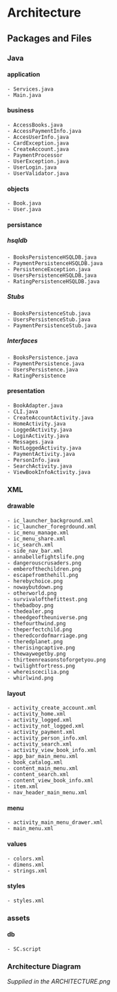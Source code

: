 # Architecture


## Packages and Files

### **Java**

#### application
    - Services.java
    - Main.java

#### business 
    - AccessBooks.java
    - AccessPaymentInfo.java
    - AccesUserInfo.java
    - CardException.java
    - CreateAccount.java
    - PaymentProcessor
    - UserException.java
    - UserLogin.java
    - UserValidator.java
    

#### objects 
    - Book.java
    - User.java
    
#### persistance
##### hsqldb
    - BooksPersistenceHSQLDB.java
    - PaymentPersistenceHSQLDB.java
    - PersistenceException.java
    - UsersPersistenceHSQLDB.java
    - RatingPersistenceHSQLDB.java
    
##### Stubs
    - BooksPersistenceStub.java
    - UsersPersistenceStub.java
    - PaymentPersistenceStub.java
    
##### Interfaces
    - BooksPersistence.java
    - PaymentPersistence.java
    - UsersPersistence.java
    - RatingPersistence

#### presentation 
    - BookAdapter.java
    - CLI.java
    - CreateAccountActivity.java
    - HomeActivity.java
    - LoggedActivity.java
    - LoginActivity.java
    - Messages.java
    - NotLoggedActivity.java
    - PaymentActivity.java
    - PersonInfo.java
    - SearchActivity.java
    - ViewBookInfoActivity.java


### **XML**

#### drawable
    - ic_launcher_background.xml
    - ic_launcher_foregrdound.xml
    - ic_menu_manage.xml
    - ic_menu_share.xml
    - ic_search.xml
    - side_nav_bar.xml
    - annabellefightslife.png
    - dangerouscrusaders.png
    - emberofthechildren.png
    - escapefromthehill.png
    - herebychoice.png
    - nowaybutdown.png
    - otherworld.png
    - survivalofthefittest.png
    - thebadboy.png
    - thedealer.png
    - theedgeoftheuniverse.png
    - thefourthwind.png
    - theperfectchild.png
    - theredcordofmarriage.png
    - theredplanet.png
    - therisingcaptive.png
    - thewaywegetby.png
    - thirteenreasonstoforgetyou.png
    - twilightfortress.png
    - whereiscecilia.png
    - whirlwind.png
#### layout
    - activity_create_account.xml
    - activity_home.xml
    - activity_logged.xml
    - activity_not_logged.xml
    - activity_payment.xml
    - activity_person_info.xml
    - activity_search.xml
    - activity_view_book_info.xml
    - app_bar_main_menu.xml
    - book_catalog.xml
    - content_main_menu.xml
    - content_search.xml
    - content_view_book_info.xml
    - item.xml
    - nav_header_main_menu.xml
    
#### menu
    - activity_main_menu_drawer.xml
    - main_menu.xml
    
#### values
    - colors.xml
    - dimens.xml
    - strings.xml
    
#### styles
    - styles.xml
    
### **assets**
#### db
    - SC.script

### Architecture Diagram
*Supplied in the ARCHITECTURE.png*